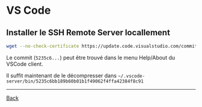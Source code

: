 # VS Code

## Installer le SSH Remote Server locallement

```bash
wget --no-check-certificate https://update.code.visualstudio.com/commit:5235c6bb189b60b01b1f49062f4ffa42384f8c91/server-linux-x64/stable
```
Le commit (`5235c6...`) peut être trouvé dans le menu Help/About du VSCode client.

Il suffit maintenant de le décompresser dans `~/.vscode-server/bin/5235c6bb189b60b01b1f49062f4ffa42384f8c91`

----

[Back](../index.md)
